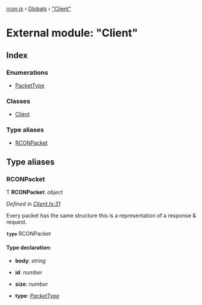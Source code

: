 [rcon.js](../README.md) › [Globals](../globals.md) › ["Client"](_client_.md)

# External module: "Client"

## Index

### Enumerations

* [PacketType](../enums/_client_.packettype.md)

### Classes

* [Client](../classes/_client_.client.md)

### Type aliases

* [RCONPacket](_client_.md#rconpacket)

## Type aliases

###  RCONPacket

Ƭ **RCONPacket**: *object*

*Defined in [Client.ts:31](https://github.com/dylhack/rcon.js/blob/6724b3b/src/Client.ts#L31)*

Every packet has the same structure this is a representation of a response & request.

**`type`** RCONPacket

#### Type declaration:

* **body**: *string*

* **id**: *number*

* **size**: *number*

* **type**: *[PacketType](../enums/_client_.packettype.md)*
